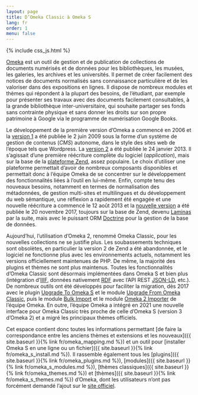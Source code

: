 ```yaml
---
layout: page
title: D’Omeka Classic à Omeka S
lang: fr
order: 1
menu: false
---
```


{% include css_js.html %}

[Omeka](https://omeka.org) est un outil de gestion et de publication de collections de documents numérisés et de données pour les bibliothèques, les musées, les galeries, les archives et les universités. Il permet de créer facilement des notices de documents normalisés sans connaissance particulière et de les valoriser dans des expositions en lignes. Il dispose de nombreux modules et thèmes qui répondent à la plupart des besoins, de l’étudiant, par exemple pour présenter ses travaux avec des documents facilement consultables, à la grande bibliothèque inter-universitaire, qui souhaite partager ses fonds sans contrainte physique et sans donner les droits sur son propre patrimoine à Google via le programme de numérisation Google Books.

Le développement de la première version d’Omeka a commencé en 2006 et la [version 1](https://github.com/omeka/Omeka/commits/1.0) a été publiée le 2 juin 2009 sous la forme d’un système de gestion de contenus (_CMS_) autonome, dans le style des sites web de l’époque tels que Wordpress. La [version 2](https://github.com/omeka/Omeka/commits/stable-2.0) a été publiée le 24 janvier 2013. Il s’agissait d’une première réécriture complète du logiciel (_application_), mais sur la base de la [plateforme Zend](https://framework.zend.com/), assez populaire. Le choix d’utiliser une plateforme permettait d’avoir de nombreux composants disponibles et permettait donc à l’équipe Omeka de se concentrer sur le développement des fonctionnalités liées à l’outil en lui-même. Enfin, compte tenu des nouveaux besoins, notamment en termes de normalisation des métadonnées, de gestion multi-sites et multilingues et du développement du web sémantique, une réflexion a rapidement été engagée et une nouvelle réécriture a commencé le 12 août 2013 et la [nouvelle version](https://github.com/omeka/omeka-s/tree/release-1.0) a été publiée le 20 novembre 2017, toujours sur la base de Zend, devenu [Laminas](https://getlaminas.org/) par la suite, mais avec le puissant ORM [Doctrine](https://www.doctrine-project.org/) pour la gestion de la base de données.

Aujourd’hui, l’utilisation d’Omeka 2, renommé Omeka Classic, pour les nouvelles collections ne se justifie plus. Les soubassements techniques sont obsolètes, en particulier la version 2 de Zend a été abandonnée, et le logiciel ne fonctionne plus avec les environnements actuels, notamment les versions officiellement maintenues de PHP. De même, la majorité des plugins et thèmes ne sont plus maintenus. Toutes les fonctionnalités d’Omeka Classic sont désormais implémentées dans Omeka S et bien plus (intégration d’[IIIF](https://iiif.io), données nativement [RDF](https://fr.wikipedia.org/wiki/Web_s%C3%A9mantique) avec l’API REST [JSON-LD](https://json-ld.org/), etc.). De nombreux outils ont été développés pour faciliter la migration, dès 2017 avec le plugin [Upgrade To Omeka S](https://github.com/Daniel-KM/Omeka-plugin-UpgradeToOmekaS) et le module [Upgrade From Omeka Classic](https://github.com/Daniel-KM/Omeka-S-module-UpgradeFromOmekaClassic), puis le module [Bulk Import](https://github.com/Daniel-KM/Omeka-S-module-BulkImport) et le module [Omeka 2 Importer](https://github.com/omeka-s-modules/Omeka2Importer) de l’équipe Omeka. En outre, l’équipe Omeka a intégré en 2021 une nouvelle interface pour Omeka Classic très proche de celle d’Omeka S (version 3 d’Omeka 2) et a migré les principaux thèmes officiels.

Cet espace contient donc toutes les informations permettant [de faire la correspondance entre les anciens thèmes et extensions et les nouveaux]({{ site.baseurl }}{% link fr/omeka_mapping.md %}) et un outil pour [installer Omeka S en une ligne ou un fichier]({{ site.baseurl }}{% link fr/omeka_s_install.md %}). Il rassemble également tous les [plugins]({{ site.baseurl }}{% link fr/omeka_plugins.md %}), [modules]({{ site.baseurl }}{% link fr/omeka_s_modules.md %}), [thèmes classiques]({{ site.baseurl }}{% link fr/omeka_themes.md %}) et [thèmes]({{ site.baseurl }}{% link fr/omeka_s_themes.md %}) d’Omeka, dont les utilisateurs n’ont pas forcément demandé l’ajout sur le [site officiel](https://omeka.org).
